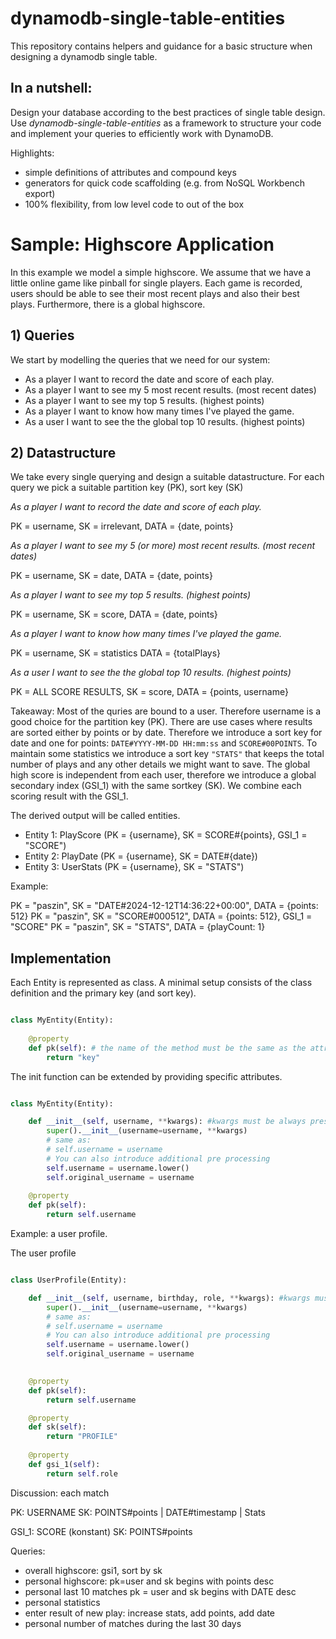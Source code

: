 # dynamodb-single-table-entities

This repository contains helpers and guidance for a basic structure when designing a dynamodb single table.

## In a nutshell:

Design your database according to the best practices of single table design. Use _dynamodb-single-table-entities_ as a framework to structure your code and implement your queries to efficiently work with DynamoDB.

Highlights:
- simple definitions of attributes and compound keys
- generators for quick code scaffolding (e.g. from NoSQL Workbench export)
- 100% flexibility, from low level code to out of the box




# Sample: Highscore Application

In this example we model a simple highscore. We assume that we have a little online game like pinball for single players. Each game is recorded, users should be able to see their most recent plays and also their best plays. Furthermore, there is a global highscore.


## 1) Queries 

We start by modelling the queries that we need for our system:

- As a player I want to record the date and score of each play.
- As a player I want to see my 5 most recent results. (most recent dates)
- As a player I want to see my top 5 results. (highest points)
- As a player I want to know how many times I've played the game.
- As a user I want to see the the global top 10 results. (highest points)

## 2) Datastructure

We take every single querying and design a suitable datastructure.
For each query we pick a suitable partition key (PK), sort key (SK)

_As a player I want to record the date and score of each play._

PK = username, SK = irrelevant, DATA = {date, points}

_As a player I want to see my 5 (or more) most recent results. (most recent dates)_

PK = username, SK = date, DATA = {date, points}

_As a player I want to see my top 5 results. (highest points)_

PK = username, SK = score, DATA = {date, points}

_As a player I want to know how many times I've played the game._

PK = username, SK = statistics DATA = {totalPlays}

_As a user I want to see the the global top 10 results. (highest points)_

PK = ALL SCORE RESULTS, SK = score, DATA = {points, username}


Takeaway: Most of the quries are bound to a user. Therefore username is a good choice for the partition key (PK). There are use cases where results are sorted either by points or by date. Therefore we introduce a sort key for date and one for points: `DATE#YYYY-MM-DD HH:mm:ss` and `SCORE#00POINTS`. To maintain some statistics we introduce a sort key `"STATS"` that keeps the total number of plays and any other details we might want to save. The global high score is independent from each user, therefore we introduce a global secondary index (GSI_1) with the same sortkey (SK). We combine each scoring result with the GSI_1.

The derived output will be called entities.

- Entity 1: PlayScore (PK = {username}, SK = SCORE#{points}, GSI_1 = "SCORE")
- Entity 2: PlayDate (PK = {username}, SK = DATE#{date})
- Entity 3: UserStats (PK = {username}, SK = "STATS")

Example:

PK = "paszin", SK = "DATE#2024-12-12T14:36:22+00:00", DATA = {points: 512}
PK = "paszin", SK = "SCORE#000512", DATA = {points: 512}, GSI_1 = "SCORE"
PK = "paszin", SK = "STATS", DATA = {playCount: 1}


## Implementation

Each Entity is represented as class. A minimal setup consists of the class definition and the primary key (and sort key).

```python

class MyEntity(Entity):
    
    @property
    def pk(self): # the name of the method must be the same as the attribute name of the partition key
        return "key"

```

The init function can be extended by providing specific attributes.

```python

class MyEntity(Entity):

    def __init__(self, username, **kwargs): #kwargs must be always present
        super().__init__(username=username, **kwargs)
        # same as:
        # self.username = username
        # You can also introduce additional pre processing
        self.username = username.lower()
        self.original_username = username
    
    @property
    def pk(self):
        return self.username

```

Example: a user profile.

The user profile 

```python

class UserProfile(Entity):

    def __init__(self, username, birthday, role, **kwargs): #kwargs must be always present
        super().__init__(username=username, **kwargs)
        # same as:
        # self.username = username
        # You can also introduce additional pre processing
        self.username = username.lower()
        self.original_username = username

    
    @property
    def pk(self):
        return self.username

    @property
    def sk(self):
        return "PROFILE"
    
    @property
    def gsi_1(self):
        return self.role


```


Discussion: each match


PK: USERNAME
SK: POINTS#points | DATE#timestamp | Stats

GSI_1: SCORE (konstant)
SK: POINTS#points

Queries:

- overall highscore: gsi1, sort by sk
- personal highscore: pk=user and sk begins with points desc 
- personal last 10 matches pk = user and sk begins with DATE desc
- personal statistics
- enter result of new play: increase stats, add points, add date
- personal number of matches during the last 30 days



